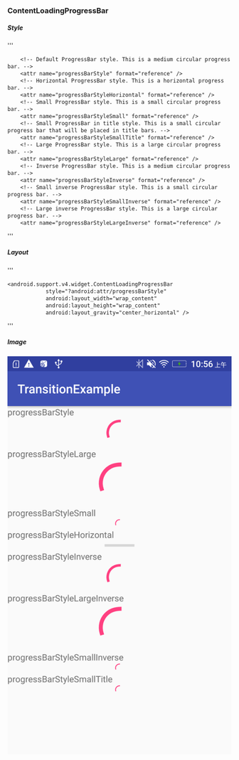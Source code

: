 ###  ContentLoadingProgressBar
##### Style
'''

        <!-- Default ProgressBar style. This is a medium circular progress bar. -->
        <attr name="progressBarStyle" format="reference" />
        <!-- Horizontal ProgressBar style. This is a horizontal progress bar. -->
        <attr name="progressBarStyleHorizontal" format="reference" />
        <!-- Small ProgressBar style. This is a small circular progress bar. -->
        <attr name="progressBarStyleSmall" format="reference" />
        <!-- Small ProgressBar in title style. This is a small circular progress bar that will be placed in title bars. -->
        <attr name="progressBarStyleSmallTitle" format="reference" />
        <!-- Large ProgressBar style. This is a large circular progress bar. -->
        <attr name="progressBarStyleLarge" format="reference" />
        <!-- Inverse ProgressBar style. This is a medium circular progress bar. -->
        <attr name="progressBarStyleInverse" format="reference" />
        <!-- Small inverse ProgressBar style. This is a small circular progress bar. -->
        <attr name="progressBarStyleSmallInverse" format="reference" />
        <!-- Large inverse ProgressBar style. This is a large circular progress bar. -->
        <attr name="progressBarStyleLargeInverse" format="reference" />
             
'''        

##### Layout
'''

    <android.support.v4.widget.ContentLoadingProgressBar
                style="?android:attr/progressBarStyle"
                android:layout_width="wrap_content"
                android:layout_height="wrap_content"
                android:layout_gravity="center_horizontal" />

'''
##### Image
![progress](progress.png)




